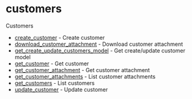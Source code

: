 # customers

Customers


* [create_customer](createcustomer.md) - Create customer
* [download_customer_attachment](downloadcustomerattachment.md) - Download customer attachment
* [get_create_update_customers_model](getcreateupdatecustomersmodel.md) - Get create/update customer model
* [get_customer](getcustomer.md) - Get customer
* [get_customer_attachment](getcustomerattachment.md) - Get customer attachment
* [get_customer_attachments](getcustomerattachments.md) - List customer attachments
* [get_customers](getcustomers.md) - List customers
* [update_customer](updatecustomer.md) - Update customer